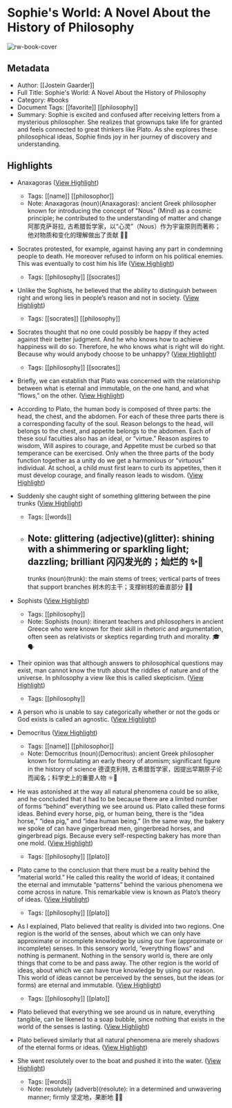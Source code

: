 # Sophie's World: A Novel About the History of Philosophy

![rw-book-cover](https://readwise-assets.s3.amazonaws.com/media/reader/parsed_document_assets/211517474/jZGZuoe2ZDSKFYKbCh5QbjWUba3SSBpercRO1QSbgBg-cover-cover.jpeg)

## Metadata
- Author: [[Jostein Gaarder]]
- Full Title: Sophie's World: A Novel About the History of Philosophy
- Category: #books
- Document Tags: [[favorite]] [[philosophy]] 
- Summary: Sophie is excited and confused after receiving letters from a mysterious philosopher. She realizes that grownups take life for granted and feels connected to great thinkers like Plato. As she explores these philosophical ideas, Sophie finds joy in her journey of discovery and understanding.

## Highlights
- Anaxagoras ([View Highlight](https://read.readwise.io/read/01jfa687178p1jtmhw64r975cw))
    - Tags: [[name]] [[philosophor]] 
    - Note: Anaxagoras (noun)(Anaxagoras): ancient Greek philosopher known for introducing the concept of "Nous" (Mind) as a cosmic principle; he contributed to the understanding of matter and change 阿那克萨哥拉, 古希腊哲学家，以“心灵”（Nous）作为宇宙原则而著称；他对物质和变化的理解做出了贡献 🧠📜

- Socrates protested, for example, against having any part in condemning people to death. He moreover refused to inform on his political enemies. This was eventually to cost him his life ([View Highlight](https://read.readwise.io/read/01jczsmsegrhfzv9n114hakseb))
    - Tags: [[philosophy]] [[socrates]] 

- Unlike the Sophists, he believed that the ability to distinguish between right and wrong lies in people’s reason and not in society. ([View Highlight](https://read.readwise.io/read/01jdes2h3tqy5dt7h6fvcxgv03))
    - Tags: [[socrates]] [[philosophy]] 

- Socrates thought that no one could possibly be happy if they acted against their better judgment. And he who knows how to achieve happiness will do so. Therefore, he who knows what is right will do right. Because why would anybody choose to be unhappy? ([View Highlight](https://read.readwise.io/read/01jdes58kf3wmf1d623xykytp0))
    - Tags: [[philosophy]] [[socrates]] 

- Briefly, we can establish that Plato was concerned with the relationship between what is eternal and immutable, on the one hand, and what “flows,” on the other. ([View Highlight](https://read.readwise.io/read/01jr867vexsk0gksjq76agk5mg))

- According to Plato, the human body is composed of three parts: the head, the chest, and the abdomen. For each of these three parts there is a corresponding faculty of the soul. Reason belongs to the head, will belongs to the chest, and appetite belongs to the abdomen. Each of these soul faculties also has an ideal, or “virtue.” Reason aspires to wisdom, Will aspires to courage, and Appetite must be curbed so that temperance can be exercised. Only when the three parts of the body function together as a unity do we get a harmonious or “virtuous” individual. At school, a child must first learn to curb its appetites, then it must develop courage, and finally reason leads to wisdom. ([View Highlight](https://read.readwise.io/read/01jnb8a4f01r76va010w93z8q7))

- Suddenly she caught sight of something glittering between the pine trunks ([View Highlight](https://read.readwise.io/read/01jvaa2te526f8gssfsn1cd7rh))
    - Tags: [[words]] 
    - Note: glittering (adjective)(glitter): shining with a shimmering or sparkling light; dazzling; brilliant 闪闪发光的；灿烂的 ✨🌟
      ---
      trunks (noun)(trunk): the main stems of trees; vertical parts of trees that support branches 树木的主干；支撑树枝的垂直部分 🌲🌳

- Sophists ([View Highlight](https://read.readwise.io/read/01jcjr333ae6vm3k37gzeb8a2t))
    - Tags: [[philosophy]] 
    - Note: Sophists (noun): itinerant teachers and philosophers in ancient Greece who were known for their skill in rhetoric and argumentation, often seen as relativists or skeptics regarding truth and morality. 🎓🗣️

- Their opinion was that although answers to philosophical questions may exist, man cannot know the truth about the riddles of nature and of the universe. In philosophy a view like this is called skepticism. ([View Highlight](https://read.readwise.io/read/01jcn4x3xwrb54j096yrfpvggk))
    - Tags: [[philosophy]] 

- A person who is unable to say categorically whether or not the gods or God exists is called an agnostic. ([View Highlight](https://read.readwise.io/read/01jcn516qvzhkh4syabqqxaxch))

- Democritus ([View Highlight](https://read.readwise.io/read/01jfba22650wpfbhvwrpzzqy97))
    - Tags: [[name]] [[philosophor]] 
    - Note: Democritus (noun)(Democritus): ancient Greek philosopher known for formulating an early theory of atomism; significant figure in the history of science 德谟克利特, 古希腊哲学家，因提出早期原子论而闻名；科学史上的重要人物 ⚛️📜

- He was astonished at the way all natural phenomena could be so alike, and he concluded that it had to be because there are a limited number of forms “behind” everything we see around us. Plato called these forms ideas. Behind every horse, pig, or human being, there is the “idea horse,” “idea pig,” and “idea human being.” (In the same way, the bakery we spoke of can have gingerbread men, gingerbread horses, and gingerbread pigs. Because every self-respecting bakery has more than one mold. ([View Highlight](https://read.readwise.io/read/01jgebth9pmn3jzy97jv8ma4ea))
    - Tags: [[philosophy]] [[plato]] 

- Plato came to the conclusion that there must be a reality behind the “material world.” He called this reality the world of ideas; it contained the eternal and immutable “patterns” behind the various phenomena we come across in nature. This remarkable view is known as Plato’s theory of ideas. ([View Highlight](https://read.readwise.io/read/01jgec07hbe6tap6eb38ppzjcj))
    - Tags: [[philosophy]] [[plato]] 

- As I explained, Plato believed that reality is divided into two regions.
  One region is the world of the senses, about which we can only have approximate or incomplete knowledge by using our five (approximate or incomplete) senses. In this sensory world, “everything flows” and nothing is permanent. Nothing in the sensory world is, there are only things that come to be and pass away.
  The other region is the world of ideas, about which we can have true knowledge by using our reason. This world of ideas cannot be perceived by the senses, but the ideas (or forms) are eternal and immutable. ([View Highlight](https://read.readwise.io/read/01jgc48v25haykcfwgexgjpvfs))
    - Tags: [[philosophy]] [[plato]] 

- Plato believed that everything we see around us in nature, everything tangible, can be likened to a soap bubble, since nothing that exists in the world of the senses is lasting. ([View Highlight](https://read.readwise.io/read/01jjfhmrg210tqcs9fr3jv3v7e))

- Plato believed similarly that all natural phenomena are merely shadows of the eternal forms or ideas. ([View Highlight](https://read.readwise.io/read/01jk32fv6sh12cmarbzc5n589p))

- She went resolutely over to the boat and pushed it into the water. ([View Highlight](https://read.readwise.io/read/01jvcn8084j0k4bbsp8xjte7zf))
    - Tags: [[words]] 
    - Note: resolutely (adverb)(resolute): in a determined and unwavering manner; firmly 坚定地，果断地 💪🚀

